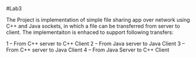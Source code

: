 #Lab3

The Project is implementation of simple file sharing app over network using C++ and Java sockets, in which a file can be transferred from server to client. The implementaiton is enhaced to support following transfers:

1 – From C++ server to C++ Client
2 – From Java server to Java Client
3 – From C++ server to Java Client
4 – From Java Server to C++ Client
